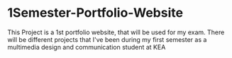 # 1Semester-Portfolio-Website
This Project is a 1st portfolio website, that will be used for my exam. There will be different projects that I've been during my first semester as a multimedia design and communication student at KEA
